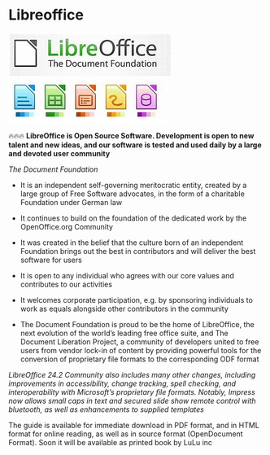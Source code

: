 # Libreoffice

<img src="https://github.com/CierraBrukes/Libreoffice/blob/main/lo.png"/>

🔥🔥🔥 **LibreOffice is Open Source Software. Development is open to new talent and new ideas, and our software is tested and used daily by a large and devoted user community**

*The Document Foundation*

+  It is an independent self-governing meritocratic entity, created by a large group of Free Software advocates, in the form of a charitable Foundation under German law

+  It continues to build on the foundation of the dedicated work by the OpenOffice.org Community

+  It was created in the belief that the culture born of an independent Foundation brings out the best in contributors and will deliver the best software for users

+  It is open to any individual who agrees with our core values and contributes to our activities

+  It welcomes corporate participation, e.g. by sponsoring individuals to work as equals alongside other contributors in the community

+  The Document Foundation is proud to be the home of LibreOffice, the next evolution of the world’s leading free office suite, and The Document Liberation Project, a community of developers united to free users from vendor lock-in of content by providing powerful tools for the conversion of proprietary file formats to the corresponding ODF format

*LibreOffice 24.2 Community also includes many other changes, including improvements in accessibility, change tracking, spell checking, and interoperability with Microsoft’s proprietary file formats. Notably, Impress now allows small caps in text and secured slide show remote control with bluetooth, as well as enhancements to supplied templates*

The guide is available for immediate download in PDF format, and in HTML format for online reading, as well as in source format (OpenDocument Format). Soon it will be available as printed book by LuLu inc
